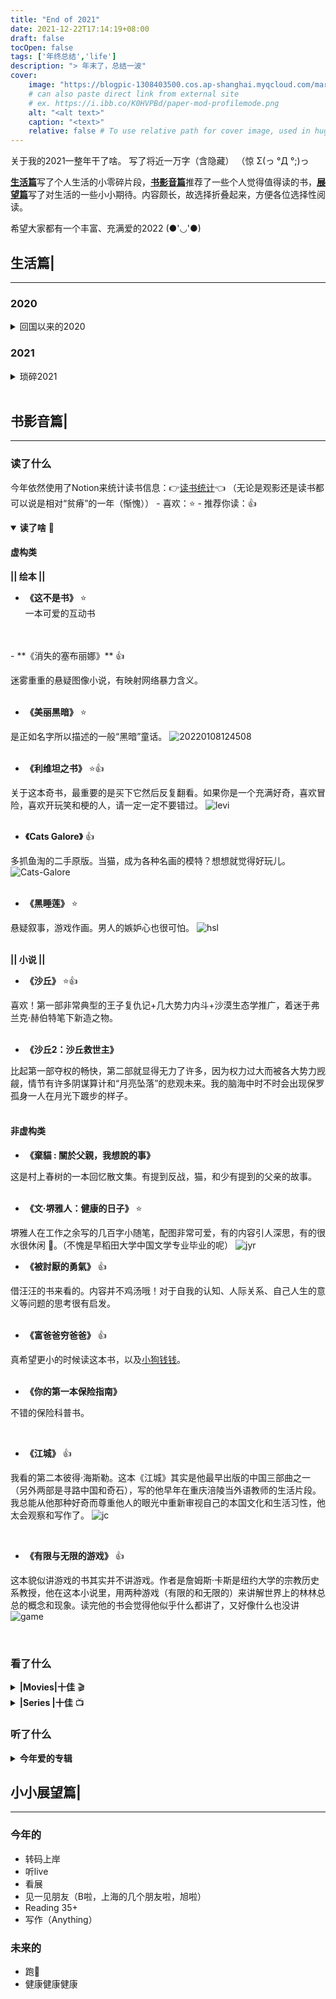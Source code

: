 ```yaml
---
title: "End of 2021"
date: 2021-12-22T17:14:19+08:00
draft: false
tocOpen: false
tags: ['年终总结','life']
description: "> 年末了，总结一波"
cover:
    image: "https://blogpic-1308403500.cos.ap-shanghai.myqcloud.com/markdown/1222.jpg"
    # can also paste direct link from external site
    # ex. https://i.ibb.co/K0HVPBd/paper-mod-profilemode.png
    alt: "<alt text>"
    caption: "<text>"
    relative: false # To use relative path for cover image, used in hugo Page-bundles
---
```

关于我的2021一整年干了啥。
写了将近一万字（含隐藏） （惊 Σ(っ °Д °;)っ 

[**生活篇**](#生活篇)写了个人生活的小零碎片段，[**书影音篇**](#书影音篇)推荐了一些个人觉得值得读的书，[**展望篇**](#小小展望篇)写了对生活的一些小小期待。内容颇长，故选择折叠起来，方便各位选择性阅读。

希望大家都有一个丰富、充满爱的2022 (●'◡'●)
## 生活篇|
---
### **2020**
<details>
<summary>回国以来的2020</summary>

#### 9月 改装房间
浪了一阵子。先给自己的房间重新粉刷，把靠床的那面墙刷成了我喜欢的蓝色，在拼xixi批发家具：书桌，书柜垃圾桶…… 运来的都是一块块板子，我和我妈就根据说明书或网上的视频，一段段地打上螺丝刀，组装家具。因为坐在地上太久，也没有打孔电钻效率略低，整得我腰酸背痛。但，拼成的那短时间我特别开心，原本封印在几个纸箱里的书全都有了新家，我又花了大半个小时把书整整齐齐地摆好，心满意足。
#### 10月 云南旅游
大概国庆那阵子，一个朋友来柳州玩，我招待了几天。原本打算去涠洲岛，遇上坏天气无法上岛，便急忙商量另一个目的地——云南。大概因为云南比较近而我俩都没有去过。
云南气候宜人，四季如春，所以首府昆明也被称为春城。
第一站去了昆明60公里外的石林景区。风景就还好，里面有很多自然形成的石头（应该不是人工搬运的吧……）
第二站是西双版纳。乘小型飞机从昆明长水机场飞到嘎洒机场，夜晚才到。一下飞机，一场湿润温热的空气扑面而来。下榻在告庄景区内。
之后去的景点有：
- **星光夜市**：湄公河星光夜市位于500米开外，大金塔寺的背后，依傍湄公河。星光夜市不负亚洲第一夜市之名，上千个摊位在我们眼前摊开，犹如千颗星星闪耀，光彩熠熠（其实就是很多摆摊的夜市啦）。我花￥55 买了一条印尼风大象阔腿裤，做工挺差的……

- **勐仑植物园**：又叫中科院植物园，里面有好多好多好多认识不认识的植物，走马观花地看了一阵。打车回去花了￥100+，超贵，因为某人不听劝，早点走就可以赶上班车了😅。晚餐吃了传统傣味晚餐：烤鸡，香茅鱼，臭菜煎蛋（一点不臭，中文学名特好听，叫羽叶金合欢），菠萝饭，豪啰嗦（竹叶粑粑），性价比很高
- **原始森林公园**：一座娱乐性质的森林公园。最精彩的部分是看到了孔雀齐飞~（虽然也是表演的一部分）
- **曼听公园**：曼听公园原为西双版纳傣王的御花园，曼听译成汉语是宫廷花园寨的意思。首先引入眼帘的是众多枝繁叶茂的植物，在植物的种类是，并不太逊色于植物园或原始森林公园。植被之中耸立着一座座有着悠久历史的宝塔和宫殿，在曼听，游客可以一览傣族王室文化、傣族民俗文化和佛教文化。享誉盛名的总佛寺便是坐落在曼听公园，佛像和宝殿庄严肃穆，就连不信神佛的俗人也不禁肃然起敬。除了总佛寺，公园里的放生亭，桥和白塔也让人印象深刻。
#### 11月 生日与手术
##### 生日
生日那天请汪汪来我家玩，她超级sweet地做了一个蛋糕给我，天气热化成了一坨可爱又好笑的蛋糕，但非常好吃，她好棒。她把送我的生日礼物——黑胶唱机——带来我家，帮我安装，我手头正好有一张 Yo La Tengo 的 *Extra Painful* 可以播放（买来几年终于可以播放了 我泪）。我还记得因为没有音响，特地把客厅我爸的音响拆过来播放，我坐在椅子上，她坐在我房间的地毯上笑，听着YLT的温柔噪声吉他，真好啊。之后我在电视机上布置动森的家，花里胡哨地，然后汪汪来我岛上，跟小动物一起为我庆祝。
第二天约了发小来我家吃火锅，定了一个达摩蛋糕，开心。
##### 手术
年纪轻轻得了腰椎间盘脱出，当然，水滴石穿，这也不是一天造成的事儿，大家要多多爱护自己的腰呀~
手术名称：腰椎间孔镜手术。
手术一般成功吧，有复发的迹象，感觉是跟着一辈子的东西了~
<!-- **住院 👉 检查 👉 等待安排手术 👉 手术 👉 恢复 👉 出院**

**住院**
这段时间我带了何伟的[《寻路中国》](https://book.douban.com/subject/5414391/)，非常喜欢这本书，喜欢何伟陈述他从未见识过却从不清一下判断的写作态度。我后来也看了社会学大拿项飙老师那本非常热门的《把自己作为方法》，他本人虽自称“乡绅”，文笔中也还是浓浓的“绅士”味，也许是读他的著作还不够多，但何伟作为一个外国人，他写的文章却更接地气，同时，李雪顺老师的翻译也有加分吧。
于是我就在病房里，听着何伟讲述十几年前的中国，看他沿着长城一路走到内蒙古的方向，透过农民和工人，观看中国发展的缩影。

**检查**
有望闻问切，让我走路，拿锤子敲敲我的膝盖，测试腿部神经。然后是抽血，先抽了静脉血，然后是动脉，我才发现动脉比静脉疼许多，所以那些割腕自杀的人大概很疼吧，下午还照了CT和X光，回病房，惊觉周围都是中老年人，惭愧……

**等待安排手术**
安排在周四，也就是三天后？医生和我们谈了谈手术意外和后遗症相关issue，签手术同意书。

**手术**
手术名称：腰椎间孔镜手术
术前8小时不能进食，4小时不能喝水（时间记不太清楚了）。下午被推进手术室，手术时间貌似不到一个小时？反正很快就是了

**恢复**
躺着。包括出院后的恢复，也需要尽量地静卧，导致我后期持续变胖🤣……（没错就是甩锅到腰身上）

**出院**
16号出院。包裹，好像是新买的音响？
<img src="https://blogpic-1308403500.cos.ap-shanghai.myqcloud.com/markdown/20211222182622.png" width = "60%" text-align="center" /> -->

#### 12月 恋爱的季节
出院后继续出来蹦跶了。后来还和摸摸约了唱歌，问汪汪要不要来，她说好。那天她穿了红色的帅气外套，因为没有见过摸摸，她一开始还有点局促，之后慢慢放松下来。三人唱完去吃了附近的日料，摸摸回家，我和汪汪想要再坐坐，聊会儿。

来到附近的M记，点了两杯难喝的鲜煮咖啡，意外地发现咖啡盖上有一只金色的保温盖，这在之前从来没有获得过，我们笑称自己为“天选之子”。喝着咖啡，她聊起最近参加的她高中同学一场婚礼，说了很多，流程多么多么的繁琐啦，新郎新娘如何如何，其他伴娘如何如何，那些细节我到现在还记得。婚礼总体来说，唯一让她觉得很难过的时候，是新娘的爸爸牵着新娘的手，走过宴厅的红毯，她突然很想自己的爸爸。我觉得很心疼，事情发生的时候也没有机会面对面安慰她。

今天的她说的很多，我就一直默默在听，不过心里想着别的事情。回想着她与新郎新娘的合影，她说自己有一点拘束，但是依然很好看高挑，鞋子带了一点跟，于是比新郎还高一些呢。我心里开始酝酿一些可能性，所以沉默的我，一边听着她说，一边走神地思考着“那个”可能性。

晚了，她送我回家。到了楼下，我们都磨蹭着，聊些有的没的，甚至有点没话找话的意思，但似乎彼此都不舍得离开。她无意间给我分享了一张截图，是我给她发的一条微信消息，我说：虽然腰很不舒服，但很想跟你们一起玩，所以才呆很久。这条消息是指那天和汪汪以及她的小一辈的朋友们吃饭唱歌，腰很不舒服但仍然不想回家的心情。没想到她竟然把这句话截图了，我当时很惊讶也有点不好意思，思考着其中的含义。

真正告别的时候，我回到家，思考着这一切可以称之为互相的好感的情绪，思考着我们俩从2012年从大一第一次见面到如今依然很好的关系，思考如果进一步，会有如何的情节或后果？我脑子有点混乱但很兴奋，最后先择给她消息，委婉地问她：要不要跟我做一场恋爱从试验？

她似乎有所犹豫，并没有立即同意，在我的追问下，她说她很感兴趣XD 她说后来她坦言说害怕我是开玩笑的，因为我喜欢跟人开玩笑（我是认真的喔，拿这种事开玩笑的人很可恶）。

之后，就是从8年的朋友关系正式转变为情侣关系的奇妙过程……不得不说，表白后的第一次见面，超尴尬的，眼睛都不知道该往哪里看，手也不知道该怎么办（牵还是拉？），就感觉眼前这个很熟悉的人，变得很不一样，很难为情……

慢慢地，我们的相处逐渐变得很自然。在坦白交流的过程中，我还意外地发现，她有许多条屏蔽我的说说，有一些是夸我可爱，有一些是说喜欢跟我一起玩游戏，总之就是不想让我看见、害怕越界的喜欢的情绪。

在跟她相处之后，我也慢慢挖掘她作为恋人的可爱和性感之处，是在朋友阶段完全看不到隐藏的许多可爱的地方。和她交往的一年，我都无比感谢与她的相遇和在一起的机会，虽然我们也常常为小事闹得很不开心，但出发点都不是说讨厌对方，我觉得有时，只是因为脾气上来了，自尊心很强，没办法一下子化解掉。随着交往时间的增多，对彼此越了解，这些情绪消解得比之前快了很多，我觉得是很大的进步。

那么，新的一年，还请你多多指教~

</details>

### **2021**
<details>
<summary>琐碎2021</summary>

<br>

**一月**
- 新年第一天感冒了，然后感冒了一个月。
- 买了很多张黑胶碟。
- 虾米音乐关停。至此，已经注册虾米11年6个月。
- 贝斯特，当由老师。
- 1月30号，约她吃烤肉，庆祝她完成寒假前的兼职。我们不约而同地给对方送了宽松卫衣，见面直呼“太巧？！”。
[2021.1.30](https://www.douban.com/people/ph1lia/statuses?p=15)
**二月**
- 野餐，everywhere

**三月**
- 沉迷uno
- 3月10日，**JetLag**小店正式开张~
**四月**
- Happy Easter! 收到蓝色汪汪
<img src="https://blogpic-1308403500.cos.ap-shanghai.myqcloud.com/markdown/20220108122838.png" width = "400" alt="9yeaers" align=center />

<!-- ![小达摩](https://blogpic-1308403500.cos.ap-shanghai.myqcloud.com/markdown/20220108122838.png)。 -->
- 4月3日 日常开播十周年。
- 时隔多年的一次做清明
- 4月29日 出发前往**三亚**~ 参加胖子鹭鹭婚礼。跟J小将的第一次旅行。
**五月**
- 5月25 打咩咩来了，我的第一只猫猫。
<img src="https://blogpic-1308403500.cos.ap-shanghai.myqcloud.com/markdown/20220105001345.png" width = "600" alt="miemie" align=center />
最近⚪成这样：![这样](https://blogpic-1308403500.cos.ap-shanghai.myqcloud.com/markdown/e98445adcc3e21bc68aeeb05640f7cd.jpg)
![aa8ab72d7b0ad8bd5bee3da1948f639](https://blogpic-1308403500.cos.ap-shanghai.myqcloud.com/markdown/aa8ab72d7b0ad8bd5bee3da1948f639.jpg)

**六月**
- 小豆子（另一只我爸带回来的小猫）来了。
**七月**
- 小豆子又被家人弄丢了（据说是出门没注意溜出去了，我表示怀疑），希望她在某处过得开心🙁。
![end-of-2021-2022-01-02](https://blogpic-1308403500.cos.ap-shanghai.myqcloud.com/markdown/end-of-2021-2022-01-02.jpg#center)
- 开始玩炉石。
- 和汪球约游泳，学会了一些蛙泳。
**八月**
- 玩豆瓣的第12年。
- 米米庆生。
**九月**
- 9月6日 完成了作为爱的分贝志愿者的第一次走访，可惜小朋友没有得到耳蜗手术的捐助资格。
- 9月8日 从豆瓣搬家长毛象。
- 汪汪帮我买了一个超大的显示屏和支撑手臂并安装，从此变同事（x
- 9月20日 加QQ九年😂
<img src="https://blogpic-1308403500.cos.ap-shanghai.myqcloud.com/markdown/end-of-2021-2022-01-03.png" width = "400" alt="9yeaers" align=center />

<!-- ![end-of-2021-2022-01-03](https://blogpic-1308403500.cos.ap-shanghai.myqcloud.com/markdown/end-of-2021-2022-01-03.png) -->
**十月**
- 10月27日 咩总绝育啦！是快乐猫猫啦！
- 汪汪ig账号被封，一直无法解封……
**十一月**
- 11月7日 又生日了！谢谢陪伴！
- 11月8日 胡椒的五只小猫崽终于诞生~ 接下来就是奴隶们处理屎尿屁的烦恼阶段。
- 11月20日 在Hugo搭建个人博客，写下了第一篇[文章](https://www.niqks.tk/posts/my-first-post/)。之后慢慢为博客添砖加瓦~
**十二月**
- 12月9日 一周年噜。
- ￥49 白菜购入大表哥2
- 12月25日 圣诞节一起吃🍕庆祝~ 并捏了可爱粘土~ 
<img src="/clay.jpg" width = "500" alt="clay" align=center />
<!-- <img src="../../../clay.jpg" width = "500" alt="clay" align=center /> -->
<!-- ![clay](../../../clay.jpg) -->
</details>
<br>

## 书影音篇|
---
### 读了什么
今年依然使用了Notion来统计读书信息：👉[读书统计](https://niqks.notion.site/34e4aeaa0f1b44418f4640468e8c36bc?v=90e700082728494183d901bcc0634fdf)👈 （无论是观影还是读书都可以说是相对“贫瘠”的一年（惭愧））
    - 喜欢：⭐
    - 推荐你读：👍
<details open=true>
<summary><b>读了啥</b> 📕</summary>

#### 虚构类
**|| 绘本 ||**
- **《这不是书》** ⭐  
    一本可爱的互动书
<br>
<br>
- **《消失的塞布丽娜》** 👍 

迷雾重重的悬疑图像小说，有映射网络暴力含义。
<br>
<br>

- **《美丽黑暗》** ⭐ 

是正如名字所以描述的一般“黑暗”童话。
![20220108124508](https://blogpic-1308403500.cos.ap-shanghai.myqcloud.com/markdown/20220108124508.png#center)
<br>
<br>

- **《利维坦之书》** ⭐👍 

关于这本奇书，最重要的是买下它然后反复翻看。如果你是一个充满好奇，喜欢冒险，喜欢开玩笑和梗的人，请一定一定不要错过。
![levi](https://blogpic-1308403500.cos.ap-shanghai.myqcloud.com/markdown/20220108124310.png#center)
<br>
<br>

- **《Cats Galore》**  👍

多抓鱼淘的二手原版。当猫，成为各种名画的模特？想想就觉得好玩儿。
![Cats-Galore](https://blogpic-1308403500.cos.ap-shanghai.myqcloud.com/markdown/20220108124221.png#center)
<br>
<br>

- **《黑睡莲》** ⭐

悬疑叙事，游戏作画。男人的嫉妒心也很可怕。
![hsl](https://blogpic-1308403500.cos.ap-shanghai.myqcloud.com/markdown/20220108124428.png#center)
<br>
<br>

**|| 小说 ||**
- **《沙丘》** ⭐👍

喜欢！第一部非常典型的王子复仇记+几大势力内斗+沙漠生态学推广，着迷于弗兰克·赫伯特笔下新造之物。
<br>
<br>

- **《沙丘2：沙丘救世主》**  

比起第一部夺权的畅快，第二部就显得无力了许多，因为权力过大而被各大势力觊觎，情节有许多阴谋算计和“月亮坠落”的悲观未来。我的脑海中时不时会出现保罗孤身一人在月光下踱步的样子。
<br>
<br>

#### 非虚构类
- **《棄貓 : 關於父親，我想說的事》**

这是村上春树的一本回忆散文集。有提到反战，猫，和少有提到的父亲的故事。
<br>
<br>

- **《文·堺雅人：健康的日子》** ⭐

堺雅人在工作之余写的几百字小随笔，配图非常可爱，有的内容引人深思，有的很水很休闲 🤭。（不愧是早稻田大学中国文学专业毕业的呢）
![jyr](https://blogpic-1308403500.cos.ap-shanghai.myqcloud.com/markdown/20220108124610.png#center)
<br>

- **《被討厭的勇氣》** 👍

借汪汪的书来看的。内容并不鸡汤哦！对于自我的认知、人际关系、自己人生的意义等问题的思考很有启发。
<br>
<br>

- **《富爸爸穷爸爸》** 👍

真希望更小的时候读这本书，以及[小狗钱钱](https://book.douban.com/subject/35295592/)。
<br>
<br>

- **《你的第一本保险指南》**

不错的保险科普书。

<br>

- **《江城》** 👍

我看的第二本彼得·海斯勒。这本《江城》其实是他最早出版的中国三部曲之一（另外两部是寻路中国和奇石），写的他早年在重庆涪陵当外语教师的生活片段。我总能从他那种好奇而尊重他人的眼光中重新审视自己的本国文化和生活习性，他太会观察和写作了。
![jc](https://blogpic-1308403500.cos.ap-shanghai.myqcloud.com/markdown/20220108124636.png#center)

<br>

- **《有限与无限的游戏》** 👍

这本貌似讲游戏的书其实并不讲游戏。作者是詹姆斯·卡斯是纽约大学的宗教历史系教授，他在这本小说里，用两种游戏（有限的和无限的）来讲解世界上的林林总总的概念和现象。读完他的书会觉得他似乎什么都讲了，又好像什么也没讲
![game](https://blogpic-1308403500.cos.ap-shanghai.myqcloud.com/markdown/20220108124703.png#center)
</details>
<br>

### 看了什么
<details>
<summary><b>|Movies|十佳</b> 🎬</summary>

- [惊恐小镇](https://movie.douban.com/subject/4061047/) (2009)
- [大空头](https://movie.douban.com/subject/26303622/) (2015)
- [阿凡达](https://movie.douban.com/subject/1652587/) (2009)
- [疯狂约会美丽都](https://movie.douban.com/subject/1291565/) (2003)
- [健听女孩](https://movie.douban.com/subject/35048413/) (2021)
- [花束般的恋爱](https://movie.douban.com/subject/34874432/) (2021)
- [沙丘](https://movie.douban.com/subject/3001114/) (2021)
- [驾驶我的车](https://movie.douban.com/subject/35235502/) (2021)
- [佐杜洛夫斯基的沙丘](https://movie.douban.com/subject/24312655/) (2013)
- [雄狮少年](https://movie.douban.com/subject/35144311/) (2021)
…… 
</details>
<details>
<summary><b>|Series |十佳</b>  📺</summary>

- [曼达洛人](https://movie.douban.com/subject/30344167/) S1 
- [岸边露伴一动不动](https://movie.douban.com/subject/35236736/)
- [旺达幻视](https://movie.douban.com/subject/30331433/)
- [漂流少年](https://movie.douban.com/subject/35427522/)
- [奇巧计程车](https://movie.douban.com/subject/35332568/)
- [JOJO: 黄金之风](https://movie.douban.com/subject/27666505/)
- [How to with John Wilson](https://movie.douban.com/subject/35205588/) S1
![johnwilsonhowto](https://blogpic-1308403500.cos.ap-shanghai.myqcloud.com/markdown/20220108124030.png)
- [Sex Education](https://movie.douban.com/subject/34966169/) S3 
- [缘来不晚](https://movie.douban.com/subject/35352687/)
- [JOJO: 石之海](https://movie.douban.com/subject/34605404/)
</details>

### 听了什么
<details>
<summary><b>今年爱的专辑</b></summary>

- **Concrete and Glass** —— Nicolas Godin
![Concrete-and-Glass](https://media.pitchfork.com/photos/5e27297fbd711c00097d52fe/1:1/w_320/NICOLAS_GODIN_Concrete_And_Glass_COVER_HD.jpg)
<br>

- **Colour Yes** —— Matthew Halsall
<img src="https://blogpic-1308403500.cos.ap-shanghai.myqcloud.com/markdown/end-of-2021-2022-01-04.png" width = "320" alt="Colour-Yes" align=center />
<br>

- **When the World Was One** —— Matthew Halsall & The Gondwana Orchestra
<img src="https://www.gondwanarecords.com/wordpress/wp-content/uploads/2014/05/GONCD010-Matthew-Halsall-The-Gondwana-Orchestra-When-The-World-Was-One-Final-Digital-Cover-2014-1024x1024.jpg" width = "320" alt="When-the-World-Was-One" align=center />
<br>

- **Antiphon** —— Alfa Mist
<img src="https://www.sputnikmusic.com/images/albums/248729.jpg" width = "320" alt="Antiphon" align=center />
<br>

- **KIWANUKA** —— Michael Kiwanuka
<img src="https://media.pitchfork.com/photos/5da611bca8fd3600081edc8a/1:1/w_320/Kiwanuka.jpg" width = "320" alt="KIWANUKA" align=center />
<br>

- **Peace Or Love** —— Kings of Convenience
<img src="https://sp-ao.shortpixel.ai/client/to_webp,q_glossy,ret_img,w_1200/https://spectrumculture.com/wp-content/uploads/2021/06/1200x1200kcbf-60.jpg" width = "320" alt="Peace-Or-Love" align=center />
<br>

- **LIVE AT VIDRO'77** —— Ryo Fukui Trio
<img src="https://img.discogs.com/ZmDsA7PyBJBjSbUSMqcG0LpUZao=/fit-in/600x594/filters:strip_icc():format(jpeg):mode_rgb():quality(90)/discogs-images/R-18253723-1619188536-1178.jpeg.jpg" width = "320" alt="LIVE-AT-VIDRO-77" align=center />
<br>

- **Music for Saxofone and Bass Guitar More Songs** —— Sam Gendel & Sam Wilkes
<img src="https://m.media-amazon.com/images/I/71+nh06g+SS._SS500_.jpg" width = "320" alt="Saxofone-and-Bass-Guitar" align=center />
<br>

- **WILKES** —— Sam Wilkes
<img src="http://cdn.shopify.com/s/files/1/0305/1637/9780/products/wil2_grande.jpg?v=1612853481" align=center />
<br>

- **CALL ME IF YOU GET LOST** —— Tyler, The Creator
![CMIYGL](https://i.ebayimg.com/thumbs/images/g/QJ4AAOSwMNlhVx~B/s-l300.jpg)
<br>

- **Fundamentals, Vol. III** —— Brothertiger 
<img src="https://blogpic-1308403500.cos.ap-shanghai.myqcloud.com/markdown/20220104184025.png" width = "320" alt="Fundamentals-Vol-3" align=center />
<br>

- **Fundamentals, Vol. II** —— Brothertiger 
<img src="https://blogpic-1308403500.cos.ap-shanghai.myqcloud.com/markdown/20220104184115.png" width = "320" alt="Fundamentals-Vol-2" align=center />
<br>

- **空中 ベスト・オブ** —— Fishmans
![fishmans](https://blogpic-1308403500.cos.ap-shanghai.myqcloud.com/markdown/20220104184205.png)
<br>

- **36度5分** —— 荘野ジュリ
![36-5](https://blogpic-1308403500.cos.ap-shanghai.myqcloud.com/markdown/20220104184228.png)
</details>

## 小小展望篇|
---
### 今年的
- 转码上岸
- 听live
- 看展
- 见一见朋友（B啦，上海的几个朋友啦，旭啦）
- Reading 35+
- 写作（Anything）
### 未来的
- 跑🦌
- 健康健康健康